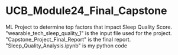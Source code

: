# UCB_Module24_Final_Capstone
ML Project to determine top factors that impact Sleep Quality Score.
"wearable_tech_sleep_quality_1" is the input file used for the project.
"Capstone_Project_Final_Report" is the final report.
"Sleep_Quality_Analysis.ipynb" is my python code
